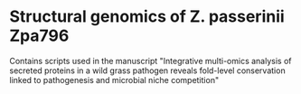 # Structural genomics of Z. passerinii Zpa796


Contains scripts used in the manuscript 
"Integrative multi-omics analysis of secreted proteins in a wild grass pathogen reveals fold-level conservation linked to pathogenesis and microbial niche competition"
